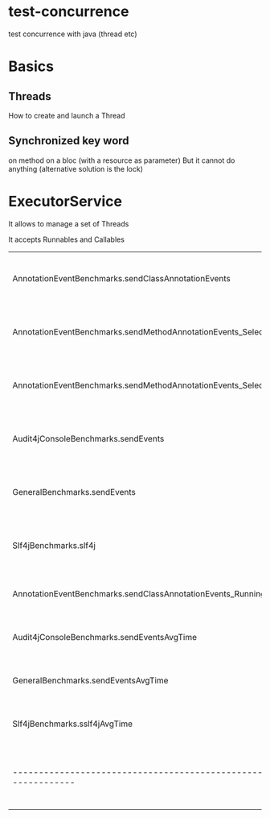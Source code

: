 test-concurrence
================

test concurrence with java (thread etc)

# Basics
## Threads
How to create and launch a Thread

## Synchronized key word
on method
on a bloc (with a resource as parameter)
But it cannot do anything (alternative solution is the lock)

# ExecutorService
It allows to manage a set of Threads

It accepts Runnables and Callables

|																		|                                        |
| --------------------------------------------------------------------- | -------------------------------------- |
| AnnotationEventBenchmarks.sendClassAnnotationEvents                   | thrpt   15  2196,358 ±  754,511  ops/s |
| AnnotationEventBenchmarks.sendMethodAnnotationEvents_Selection_All    | thrpt   15  2724,653 ±  561,884  ops/s |
| AnnotationEventBenchmarks.sendMethodAnnotationEvents_Selection_Marked | thrpt   15  2172,990 ±  907,932  ops/s |
| Audit4jConsoleBenchmarks.sendEvents                                   | thrpt   15  3765,242 ± 1200,823  ops/s |
| GeneralBenchmarks.sendEvents                                          | thrpt   15  2412,775 ±  677,576  ops/s |
| Slf4jBenchmarks.slf4j                                                 | thrpt   15  4503,311 ±  484,730  ops/s |
| AnnotationEventBenchmarks.sendClassAnnotationEvents_Runningtime       |  avgt   15   352,456 ±   85,810  us/op |
| Audit4jConsoleBenchmarks.sendEventsAvgTime                            |  avgt   15   212,040 ±   29,622  us/op |
| GeneralBenchmarks.sendEventsAvgTime                                   |  avgt   15   350,052 ±   56,742  us/op |
| Slf4jBenchmarks.sslf4jAvgTime                                         |  avgt   15   176,995 ±   54,869  us/op |
| --------------------------------------------------------------------- | -------------------------------------- |
